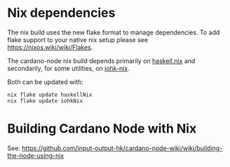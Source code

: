 # Nix dependencies

The nix build uses the new flake format to manage dependencies. To add flake support to your native nix setup please see https://nixos.wiki/wiki/Flakes.

The cardano-node nix build depends primarily on [haskell.nix](https://github.com/input-output-hk/haskell.nix) and secondarily, for some utilities, on [iohk-nix](https://github.com/input-output-hk/iohk-nix/).

Both can be updated with:

```
nix flake update haskellNix
nix flake update iohkNix
```

# Building Cardano Node with Nix

See: https://github.com/input-output-hk/cardano-node-wiki/wiki/building-the-node-using-nix
